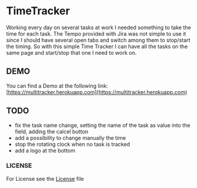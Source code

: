 # TimeTracker

Working every day on several tasks at work I needed something to take the time for each task.
The Tempo provided with Jira was not simple to use it since I should have several open tabs and switch among them to stop/start the timing.
So with this simple Time Tracker I can have all the tasks on the same page and start/stop that one I need to work on.

## DEMO

You can find a Demo at the following link: [https://multitracker.herokuapp.com](https://multitracker.herokuapp.com)

## TODO

* fix the task name change, setting the name of the task as value into the field, adding the calcel button
* add a possibility to change manually the time
* stop the rotating clock when no task is  tracked
* add a logo at the bottom

### LICENSE

For License see the [License](License.md) file
